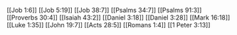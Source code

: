 [[Job 1:6]]
[[Job 5:19]]
[[Job 38:7]]
[[Psalms 34:7]]
[[Psalms 91:3]]
[[Proverbs 30:4]]
[[Isaiah 43:2]]
[[Daniel 3:18]]
[[Daniel 3:28]]
[[Mark 16:18]]
[[Luke 1:35]]
[[John 19:7]]
[[Acts 28:5]]
[[Romans 1:4]]
[[1 Peter 3:13]]
